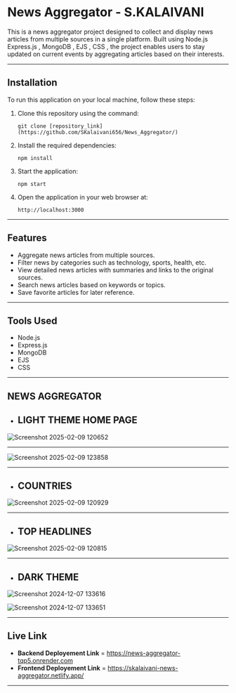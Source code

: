 


# **News Aggregator - S.KALAIVANI**  
This is a news aggregator project designed to collect and display news articles from multiple sources in a single platform. Built using  Node.js  
Express.js , MongoDB , EJS , CSS  , the project enables users to stay updated on current events by aggregating articles based on their interests.  

---

## **Installation**  
To run this application on your local machine, follow these steps:  

1. Clone this repository using the command:  
   ```
   git clone [repository_link](https://github.com/SKalaivani656/News_Aggregator/)
   ```  

2. Install the required dependencies:  
   ```
   npm install
   ```  

3. Start the application:  
   ```
   npm start
   ```  

4. Open the application in your web browser at:  
   ```
   http://localhost:3000
   ```  

---

## **Features**  
- Aggregate news articles from multiple sources.  
- Filter news by categories such as technology, sports, health, etc.  
- View detailed news articles with summaries and links to the original sources.  
- Search news articles based on keywords or topics.  
- Save favorite articles for later reference.  

---

## **Tools Used**  
- Node.js  
- Express.js  
- MongoDB  
- EJS  
- CSS  
    

---

## NEWS AGGREGATOR 
- ## LIGHT THEME HOME PAGE

![Screenshot 2025-02-09 120652](https://github.com/user-attachments/assets/87f0ad91-1041-42c8-850d-67907ac4da5f)

---

![Screenshot 2025-02-09 123858](https://github.com/user-attachments/assets/09f70e88-f167-42de-8c2d-7bd76d5f16f2)


---
- ## COUNTRIES
![Screenshot 2025-02-09 120929](https://github.com/user-attachments/assets/c01f6d78-c7a7-46a8-892e-a31bac279c3a)

---
- ## TOP HEADLINES
![Screenshot 2025-02-09 120815](https://github.com/user-attachments/assets/11d3cbcc-c3f8-46d8-8ae3-624cfffc7060)

---
- ## DARK THEME
![Screenshot 2024-12-07 133616](https://github.com/user-attachments/assets/3092e0d8-14a9-467f-83e7-0b10a8bf9b3d)



![Screenshot 2024-12-07 133651](https://github.com/user-attachments/assets/540f35db-ae05-4a6c-8dde-09bfff712f43)

---


## **Live Link**  
- **Backend Deployement Link** = https://news-aggregator-tqp5.onrender.com
- **Frontend Deployement Link** = https://skalaivani-news-aggregator.netlify.app/

---

